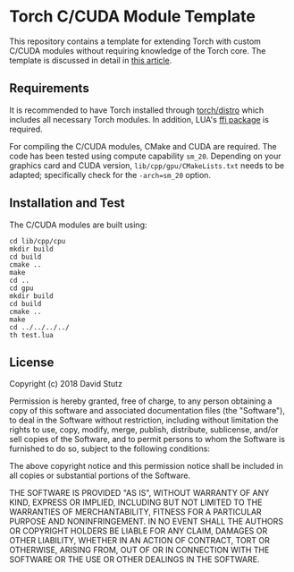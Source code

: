 # Torch C/CUDA Module Template

This repository contains a template for extending Torch with custom
C/CUDA modules without requiring knowledge of the Torch core. The
template is discussed in detail in [this article](TODO).

## Requirements

It is recommended to have Torch installed through [torch/distro](https://github.com/torch/distro)
which includes all necessary Torch modules. In addition, LUA's [ffi package](http://luajit.org/ext_ffi.html)
is required.

For compiling the C/CUDA modules, CMake and CUDA are required. The code
has been tested using compute capability `sm_20`. Depending on your graphics card
and CUDA version, `lib/cpp/gpu/CMakeLists.txt` needs to be adapted; specifically
check for the `-arch=sm_20` option.

## Installation and Test

The C/CUDA modules are built using:

    cd lib/cpp/cpu
    mkdir build
    cd build
    cmake ..
    make
    cd ..
    cd gpu
    mkdir build
    cd build
    cmake ..
    make
    cd ../../../../
    th test.lua

## License

Copyright (c) 2018 David Stutz

Permission is hereby granted, free of charge, to any person obtaining a copy
of this software and associated documentation files (the "Software"), to deal
in the Software without restriction, including without limitation the rights
to use, copy, modify, merge, publish, distribute, sublicense, and/or sell
copies of the Software, and to permit persons to whom the Software is
furnished to do so, subject to the following conditions:

The above copyright notice and this permission notice shall be included in all
copies or substantial portions of the Software.

THE SOFTWARE IS PROVIDED "AS IS", WITHOUT WARRANTY OF ANY KIND, EXPRESS OR
IMPLIED, INCLUDING BUT NOT LIMITED TO THE WARRANTIES OF MERCHANTABILITY,
FITNESS FOR A PARTICULAR PURPOSE AND NONINFRINGEMENT. IN NO EVENT SHALL THE
AUTHORS OR COPYRIGHT HOLDERS BE LIABLE FOR ANY CLAIM, DAMAGES OR OTHER
LIABILITY, WHETHER IN AN ACTION OF CONTRACT, TORT OR OTHERWISE, ARISING FROM,
OUT OF OR IN CONNECTION WITH THE SOFTWARE OR THE USE OR OTHER DEALINGS IN THE
SOFTWARE.